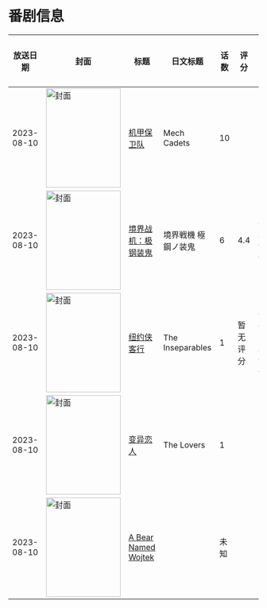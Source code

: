 # 番剧信息

|放送日期|封面|标题|日文标题|话数|评分|评分人数|
|---|---|---|---|---|---|---|
|2023-08-10|<img src="//lain.bgm.tv/pic/cover/c/a3/ff/404933_00g0t.jpg" alt="封面" style="width:150px;height:200px;object-fit:cover;">|[机甲保卫队](https://bangumi.tv/subject/404933)|Mech Cadets|10|||
|2023-08-10|<img src="//lain.bgm.tv/pic/cover/c/9f/f9/420047_A2C1A.jpg" alt="封面" style="width:150px;height:200px;object-fit:cover;">|[境界战机：极钢装鬼](https://bangumi.tv/subject/420047)|境界戦機 極鋼ノ装鬼|6|4.4|42人评分|
|2023-08-10|<img src="//lain.bgm.tv/pic/cover/c/c9/14/440074_Nu807.jpg" alt="封面" style="width:150px;height:200px;object-fit:cover;">|[纽约侠客行](https://bangumi.tv/subject/440074)|The Inseparables|1|暂无评分|少于10人评分|
|2023-08-10|<img src="//lain.bgm.tv/pic/cover/c/a9/6d/484771_NlEm4.jpg" alt="封面" style="width:150px;height:200px;object-fit:cover;">|[变异恋人](https://bangumi.tv/subject/484771)|The Lovers|1|||
|2023-08-10|<img src="//lain.bgm.tv/pic/cover/c/e6/c7/536806_QGhHq.jpg" alt="封面" style="width:150px;height:200px;object-fit:cover;">|[A Bear Named Wojtek](https://bangumi.tv/subject/536806)||未知|||
